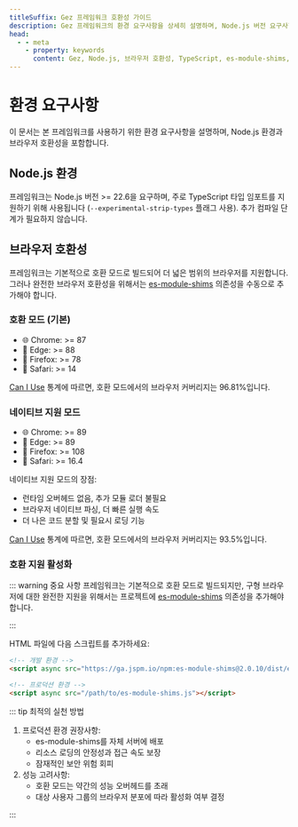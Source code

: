 ```yaml
---
titleSuffix: Gez 프레임워크 호환성 가이드
description: Gez 프레임워크의 환경 요구사항을 상세히 설명하며, Node.js 버전 요구사항과 브라우저 호환성 정보를 포함하여 개발자가 개발 환경을 올바르게 구성할 수 있도록 돕습니다.
head:
  - - meta
    - property: keywords
      content: Gez, Node.js, 브라우저 호환성, TypeScript, es-module-shims, 환경 설정
---
```


# 환경 요구사항

이 문서는 본 프레임워크를 사용하기 위한 환경 요구사항을 설명하며, Node.js 환경과 브라우저 호환성을 포함합니다.

## Node.js 환경

프레임워크는 Node.js 버전 >= 22.6을 요구하며, 주로 TypeScript 타입 임포트를 지원하기 위해 사용됩니다 (`--experimental-strip-types` 플래그 사용). 추가 컴파일 단계가 필요하지 않습니다.

## 브라우저 호환성

프레임워크는 기본적으로 호환 모드로 빌드되어 더 넓은 범위의 브라우저를 지원합니다. 그러나 완전한 브라우저 호환성을 위해서는 [es-module-shims](https://github.com/guybedford/es-module-shims) 의존성을 수동으로 추가해야 합니다.

### 호환 모드 (기본)
- 🌐 Chrome: >= 87
- 🔷 Edge: >= 88
- 🦊 Firefox: >= 78
- 🧭 Safari: >= 14

[Can I Use](https://caniuse.com/?search=dynamic%20import) 통계에 따르면, 호환 모드에서의 브라우저 커버리지는 96.81%입니다.

### 네이티브 지원 모드
- 🌐 Chrome: >= 89
- 🔷 Edge: >= 89
- 🦊 Firefox: >= 108
- 🧭 Safari: >= 16.4

네이티브 지원 모드의 장점:
- 런타임 오버헤드 없음, 추가 모듈 로더 불필요
- 브라우저 네이티브 파싱, 더 빠른 실행 속도
- 더 나은 코드 분할 및 필요시 로딩 기능

[Can I Use](https://caniuse.com/?search=importmap) 통계에 따르면, 호환 모드에서의 브라우저 커버리지는 93.5%입니다.

### 호환 지원 활성화

::: warning 중요 사항
프레임워크는 기본적으로 호환 모드로 빌드되지만, 구형 브라우저에 대한 완전한 지원을 위해서는 프로젝트에 [es-module-shims](https://github.com/guybedford/es-module-shims) 의존성을 추가해야 합니다.

:::

HTML 파일에 다음 스크립트를 추가하세요:

```html
<!-- 개발 환경 -->
<script async src="https://ga.jspm.io/npm:es-module-shims@2.0.10/dist/es-module-shims.js"></script>

<!-- 프로덕션 환경 -->
<script async src="/path/to/es-module-shims.js"></script>
```

::: tip 최적의 실천 방법

1. 프로덕션 환경 권장사항:
   - es-module-shims를 자체 서버에 배포
   - 리소스 로딩의 안정성과 접근 속도 보장
   - 잠재적인 보안 위험 회피
2. 성능 고려사항:
   - 호환 모드는 약간의 성능 오버헤드를 초래
   - 대상 사용자 그룹의 브라우저 분포에 따라 활성화 여부 결정

:::